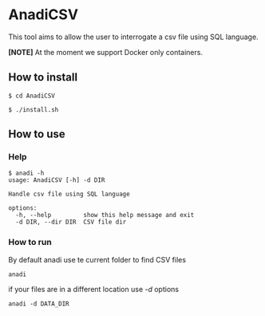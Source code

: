 # AnadiCSV

This tool aims to allow the user to interrogate a csv file using SQL language.

**[NOTE]** At the moment we support Docker only containers.

## How to install


```shell
$ cd AnadiCSV

$ ./install.sh

```

## How to use

### Help

```shell
$ anadi -h
usage: AnadiCSV [-h] -d DIR

Handle csv file using SQL language

options:
  -h, --help         show this help message and exit
  -d DIR, --dir DIR  CSV file dir
```

### How to run

By default anadi use te current folder to find CSV files

```shell
anadi
```

if your files are in a different location use *-d* options


```shell
anadi -d DATA_DIR
```

